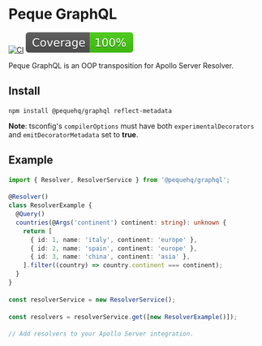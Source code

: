 # Peque GraphQL

[![CI](https://github.com/pequehq/graphql/actions/workflows/ci.yml/badge.svg)](https://github.com/pequehq/graphql/actions/workflows/ci.yml)
![coverage](https://github.com/peque-ts/graphql/raw/main/coverage-badge.svg)

Peque GraphQL is an OOP transposition for Apollo Server Resolver.

## Install

```shell
npm install @pequehq/graphql reflect-metadata
```

**Note**: tsconfig's `compilerOptions` must have both `experimentalDecorators` and `emitDecoratorMetadata` set to **true**.

## Example

```typescript
import { Resolver, ResolverService } from '@pequehq/graphql';

@Resolver()
class ResolverExample {
  @Query()
  countries(@Args('continent') continent: string): unknown {
    return [
      { id: 1, name: 'italy', continent: 'europe' },
      { id: 2, name: 'spain', continent: 'europe' },
      { id: 3, name: 'china', continent: 'asia' },
    ].filter((country) => country.continent === continent);
  }
}

const resolverService = new ResolverService();

const resolvers = resolverService.get([new ResolverExample()]);

// Add resolvers to your Apollo Server integration.
```
